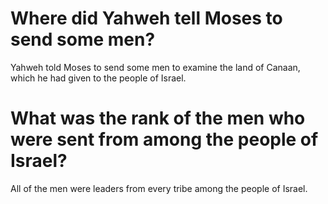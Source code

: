 # Where did Yahweh tell Moses to send some men?

Yahweh told Moses to send some men to examine the land of Canaan, which he had given to the people of Israel.

# What was the rank of the men who were sent from among the people of Israel?

All of the men were leaders from every tribe among the people of Israel.
